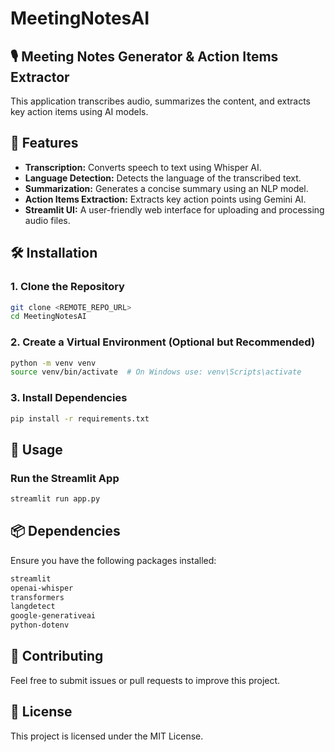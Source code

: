 # MeetingNotesAI

## 🎙 Meeting Notes Generator & Action Items Extractor
This application transcribes audio, summarizes the content, and extracts key action items using AI models.

## 🚀 Features
- **Transcription:** Converts speech to text using Whisper AI.
- **Language Detection:** Detects the language of the transcribed text.
- **Summarization:** Generates a concise summary using an NLP model.
- **Action Items Extraction:** Extracts key action points using Gemini AI.
- **Streamlit UI:** A user-friendly web interface for uploading and processing audio files.

## 🛠️ Installation
### **1. Clone the Repository**
```bash
git clone <REMOTE_REPO_URL>
cd MeetingNotesAI
```

### **2. Create a Virtual Environment (Optional but Recommended)**
```bash
python -m venv venv
source venv/bin/activate  # On Windows use: venv\Scripts\activate
```

### **3. Install Dependencies**
```bash
pip install -r requirements.txt
```

## 📜 Usage
### **Run the Streamlit App**
```bash
streamlit run app.py
```

## 📦 Dependencies
Ensure you have the following packages installed:
```txt
streamlit
openai-whisper
transformers
langdetect
google-generativeai
python-dotenv
```

## 📌 Contributing
Feel free to submit issues or pull requests to improve this project.

## 📜 License
This project is licensed under the MIT License.
